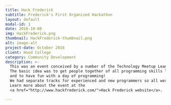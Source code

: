 ```yaml
---
title: Hack Frederick
subtitle: Frederick's First Organized Hackathon
layout: default
modal-id: 1
date: 2016-10-08
img: HackFrederick.png
thumbnail: HackFrederick-thumbnail.png
alt: image-alt
project-date: October 2016
client: Hood College
category: Community Development
description: >-
  This was an event conceived by a number of the Technology Meetup Leaders of the Frederick area.
  The basic idea was to get people together of all programming skills levels
  and to have fun with a day of programming!
  We had separate tracks for experienced and new programmers so all were welcome.
  Learn more about the event at the
  <a href="http://www.hackfrederick.com/">Hack Frederick website</a>.

---
```

